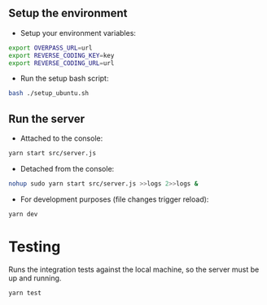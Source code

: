 ## Setup the environment
* Setup your environment variables:
````bash
export OVERPASS_URL=url
export REVERSE_CODING_KEY=key
export REVERSE_CODING_URL=url
````
* Run the setup bash script:
````bash
bash ./setup_ubuntu.sh
````
## Run the server
* Attached to the console:
````bash
yarn start src/server.js
````
* Detached from the console:
````bash
nohup sudo yarn start src/server.js >>logs 2>>logs &
````
* For development purposes (file changes trigger reload):
```bash
yarn dev
```
# Testing
Runs the integration tests against the local machine, so the server must be up and running.
```bash
yarn test
```
